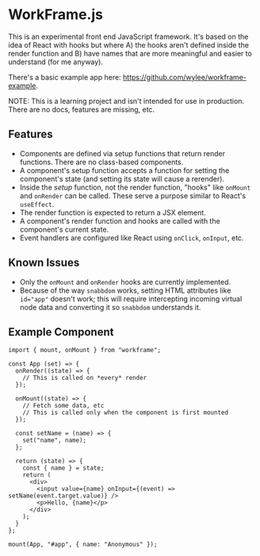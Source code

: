# WorkFrame.js

This is an experimental front end JavaScript framework. It's based on
the idea of React with hooks but where A) the hooks aren't defined
inside the render function and B) have names that are more meaningful
and easier to understand (for me anyway).

There's a basic example app here:
https://github.com/wylee/workframe-example.

NOTE: This is a learning project and isn't intended for use in
production. There are no docs, features are missing, etc.

## Features

- Components are defined via setup functions that return render
  functions. There are no class-based components.
- A component's setup function accepts a function for setting the
  component's state (and setting its state will cause a rerender).
- Inside the *setup* function, not the render function, "hooks" like
  `onMount` and `onRender` can be called. These serve a purpose similar
  to React's `useEffect`.
- The render function is expected to return a JSX element.
- A component's render function and hooks are called with the
  component's current state.
- Event handlers are configured like React using `onClick`, `onInput`,
  etc.

## Known Issues

- Only the `onMount` and `onRender` hooks are currently implemented.
- Because of the way `snabbdom` works, setting HTML attributes like
  `id="app"` doesn't work; this will require intercepting incoming
  virtual node data and converting it so `snabbdom` understands it.

## Example Component

    import { mount, onMount } from "workframe";

    const App (set) => {
      onRender((state) => {
        // This is called on *every* render
      });

      onMount((state) => {
        // Fetch some data, etc
        // This is called only when the component is first mounted
      });

      const setName = (name) => {
        set("name", name);
      };

      return (state) => {
        const { name } = state;
        return (
          <div>
            <input value={name} onInput={(event) => setName(event.target.value)} />
            <p>Hello, {name}</p>
          </div>
        );
      }
    };

    mount(App, "#app", { name: "Anonymous" });
